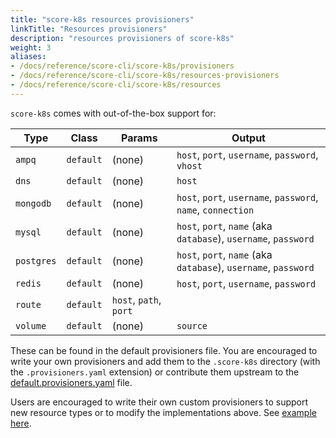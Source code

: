 ```yaml
---
title: "score-k8s resources provisioners"
linkTitle: "Resources provisioners"
description: "resources provisioners of score-k8s"
weight: 3
aliases:
- /docs/reference/score-cli/score-k8s/provisioners
- /docs/reference/score-cli/score-k8s/resources-provisioners
- /docs/reference/score-cli/score-k8s/resources
---
```


`score-k8s` comes with out-of-the-box support for:

| Type            | Class     | Params                 | Output                                                          |
| --------------- | --------- | ---------------------- |-----------------------------------------------------------------|
| `ampq`          | `default` | (none)                 | `host`, `port`, `username`, `password`, `vhost`                 |
| `dns`           | `default` | (none)                 | `host`                                                          |
| `mongodb`       | `default` | (none)                 | `host`, `port`, `username`, `password`, `name`, `connection`    |
| `mysql`         | `default` | (none)                 | `host`, `port`, `name` (aka `database`), `username`, `password` |
| `postgres`      | `default` | (none)                 | `host`, `port`, `name` (aka `database`), `username`, `password` |
| `redis`         | `default` | (none)                 | `host`, `port`, `username`, `password`                          |
| `route`         | `default` | `host`, `path`, `port` |                                                                 |
| `volume`        | `default` | (none)                 | `source`                                                        |

These can be found in the default provisioners file. You are encouraged to write your own provisioners and add them to the `.score-k8s` directory (with the `.provisioners.yaml` extension) or contribute them upstream to the [default.provisioners.yaml](https://github.com/score-spec/score-k8s/blob/main/internal/provisioners/default/zz-default.provisioners.yaml) file.

Users are encouraged to write their own custom provisioners to support new resource types or to modify the implementations above. See [example here](https://score.dev/blog/writing-a-custom-score-compose-provisioner-for-apache-kafka/).
